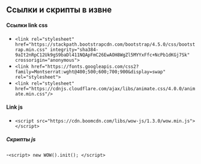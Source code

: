 ## Ссылки и скрипты в извне

#### Ссылки link css
- `<link rel="stylesheet" href="https://stackpath.bootstrapcdn.com/bootstrap/4.5.0/css/bootstrap.min.css" integrity="sha384-9aIt2nRpC12Uk9gS9baDl411NQApFmC26EwAOH8WgZl5MYYxFfc+NcPb1dKGj7Sk" crossorigin="anonymous">`
- `<link href="https://fonts.googleapis.com/css2?family=Montserrat:wght@400;500;600;700;900&display=swap" rel="stylesheet">`
- `<link rel="stylesheet" href="https://cdnjs.cloudflare.com/ajax/libs/animate.css/4.0.0/animate.min.css"/>`


#### Link js
- `<script src="https://cdn.boomcdn.com/libs/wow-js/1.3.0/wow.min.js"></script>`


##### Скрипты js
-`<script> new WOW().init(); </script>`
